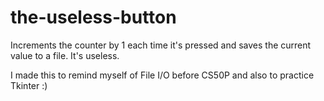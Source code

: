 # the-useless-button
Increments the counter by 1 each time it's pressed and saves the current value to a file. It's useless. 

I made this to remind myself of File I/O before CS50P and also to practice Tkinter :)
